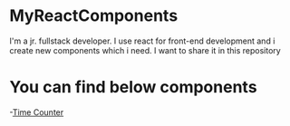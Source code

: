 # MyReactComponents

I'm a jr. fullstack developer. I use react for front-end development and i create new components which i need. I want to share it in this repository

# You can find below components

-[Time Counter](https://github.com/mbozkaya/MyReactComponents/tree/master/src/Components/CountDown) 
